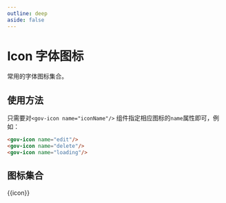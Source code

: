```yaml
---
outline: deep
aside: false
---
```


# Icon 字体图标

常用的字体图标集合。


## 使用方法

只需要对```<gov-icon name="iconName"/>``` 组件指定相应图标的```name```属性即可，例如：

<demo-container class="demo-gov-icon">
	<gov-icon name="edit" />
	<gov-icon name="delete" />
	<gov-icon name="loading" />
</demo-container>

```md
<gov-icon name="edit"/>
<gov-icon name="delete"/>
<gov-icon name="loading"/>
```

## 图标集合

<script setup>
import iconList from "./icon.js";
</script>

<demo-container class="demo-gov-icons">
	<div class="list">
		<div class="box" v-for="icon in iconList" :key="icon">
			<gov-icon :name="icon"/>
			<div>{{icon}}</div>
		</div>
	</div>
</demo-container>
